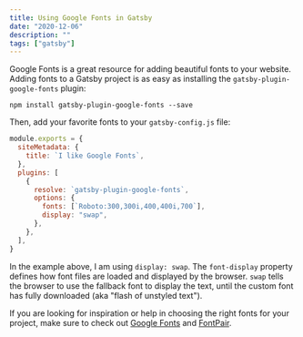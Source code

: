 ```yaml
---
title: Using Google Fonts in Gatsby
date: "2020-12-06"
description: ""
tags: ["gatsby"]
---
```


Google Fonts is a great resource for adding beautiful fonts to your website.
Adding fonts to a Gatsby project is as easy as installing the `gatsby-plugin-google-fonts` plugin:

```shell
npm install gatsby-plugin-google-fonts --save
```

Then, add your favorite fonts to your `gatsby-config.js` file:

```js
module.exports = {
  siteMetadata: {
    title: `I like Google Fonts`,
  },
  plugins: [
    {
      resolve: `gatsby-plugin-google-fonts`,
      options: {
        fonts: [`Roboto:300,300i,400,400i,700`],
        display: "swap",
      },
    },
  ],
}
```

In the example above, I am using `display: swap`. The `font-display` property defines how font files are loaded and displayed by the browser. `swap` tells the browser to use the fallback font to display the text, until the custom font has fully downloaded (aka "flash of unstyled text").

If you are looking for inspiration or help in choosing the right fonts for your project, make sure to check out [Google Fonts](https://fonts.google.com) and [FontPair](https://fontpair.co).
